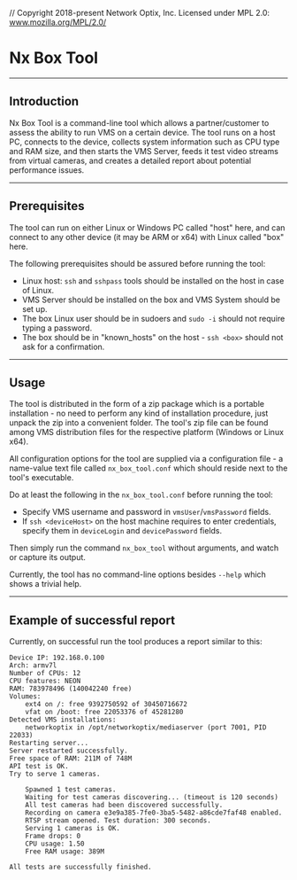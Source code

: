 // Copyright 2018-present Network Optix, Inc. Licensed under MPL 2.0: www.mozilla.org/MPL/2.0/

# Nx Box Tool

---------------------------------------------------------------------------------------------------
## Introduction

Nx Box Tool is a command-line tool which allows a partner/customer to assess the ability to run VMS
on a certain device. The tool runs on a host PC, connects to the device, collects system
information such as CPU type and RAM size, and then starts the VMS Server, feeds it test video
streams from virtual cameras, and creates a detailed report about potential performance issues.

---------------------------------------------------------------------------------------------------
## Prerequisites

The tool can run on either Linux or Windows PC called "host" here, and can connect to any other
device (it may be ARM or x64) with Linux called "box" here.

The following prerequisites should be assured before running the tool:

* Linux host: `ssh` and `sshpass` tools should be installed on the host in case of Linux.
* VMS Server should be installed on the box and VMS System should be set up.
* The box Linux user should be in sudoers and `sudo -i` should not require typing a password.
* The box should be in "known_hosts" on the host - `ssh <box>` should not ask for a confirmation.

---------------------------------------------------------------------------------------------------
## Usage

The tool is distributed in the form of a zip package which is a portable installation - no need to
perform any kind of installation procedure, just unpack the zip into a convenient folder. The
tool's zip file can be found among VMS distribution files for the respective platform (Windows or
Linux x64).

All configuration options for the tool are supplied via a configuration file - a name-value text
file called `nx_box_tool.conf` which should reside next to the tool's executable.

Do at least the following in the `nx_box_tool.conf` before running the tool:
- Specify VMS username and password in `vmsUser`/`vmsPassword` fields.
- If `ssh <deviceHost>` on the host machine requires to enter credentials, specify them in 
    `deviceLogin` and `devicePassword` fields.

Then simply run the command `nx_box_tool` without arguments, and watch or capture its output.

Currently, the tool has no command-line options besides `--help` which shows a trivial help.

---------------------------------------------------------------------------------------------------
## Example of successful report

Currently, on successful run the tool produces a report similar to this:
```
Device IP: 192.168.0.100
Arch: armv7l
Number of CPUs: 12
CPU features: NEON
RAM: 783978496 (140042240 free)
Volumes:
    ext4 on /: free 9392750592 of 30450716672
    vfat on /boot: free 22053376 of 45281280
Detected VMS installations:
    networkoptix in /opt/networkoptix/mediaserver (port 7001, PID 22033)
Restarting server...
Server restarted successfully.
Free space of RAM: 211M of 748M
API test is OK.
Try to serve 1 cameras.

    Spawned 1 test cameras.
    Waiting for test cameras discovering... (timeout is 120 seconds)
    All test cameras had been discovered successfully.
    Recording on camera e3e9a385-7fe0-3ba5-5482-a86cde7faf48 enabled.
    RTSP stream opened. Test duration: 300 seconds.
    Serving 1 cameras is OK.
    Frame drops: 0
    CPU usage: 1.50
    Free RAM usage: 389M

All tests are successfully finished.
```
